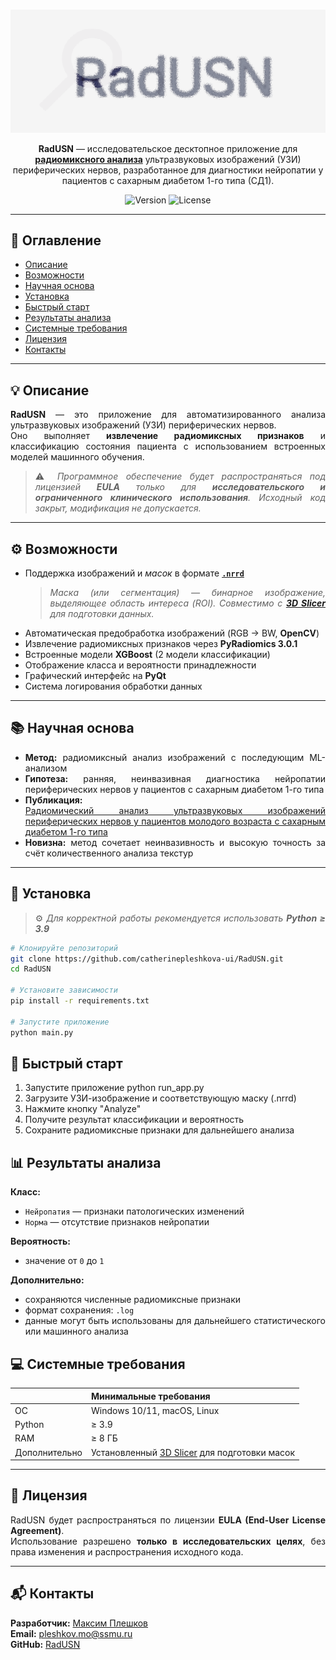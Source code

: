 <div align="center">

# 
![LOGO](https://github.com/catherinepleshkova-ui/RadUSN/blob/main/RadUSN_Logo.png?raw=true)

**RadUSN** — исследовательское десктопное приложение для [**радиомиксного анализа**](https://pubmed.ncbi.nlm.nih.gov/28975929/) ультразвуковых изображений (УЗИ) периферических нервов, разработанное для диагностики нейропатии у пациентов с сахарным диабетом 1-го типа (СД1).

![Version](https://img.shields.io/badge/version-1.0.0-blue)
![License](https://img.shields.io/badge/license-EULA-lightgrey)

</div>

---

## 📖 Оглавление

- [Описание](#-описание)
- [Возможности](#-возможности)
- [Научная основа](#-научная-основа)
- [Установка](#-установка)
- [Быстрый старт](#-быстрый-старт)
- [Результаты анализа](#-результаты-анализа)
- [Системные требования](#-системные-требования)
- [Лицензия](#-лицензия)
- [Контакты](#-контакты)


---

## 💡 Описание

<div style="text-align: justify;">

**RadUSN** — это приложение для автоматизированного анализа ультразвуковых изображений (УЗИ) периферических нервов.  
Оно выполняет **извлечение радиомиксных признаков** и классификацию состояния пациента с использованием встроенных моделей машинного обучения.

> ⚠️ _Программное обеспечение будет распространяться под лицензией **EULA** только для **исследовательского и ограниченного клинического использования**.  Исходный код закрыт, модификация не допускается._

---

## ⚙️ Возможности

- Поддержка изображений и _масок_ в формате [**`.nrrd`**](https://pynrrd.readthedocs.io/en/stable/background/about.html)  
  > _Маска (или сегментация) — бинарное изображение, выделяющее область интереса (ROI). Совместимо с [**3D Slicer**](https://www.slicer.org/) для подготовки данных._
- Автоматическая предобработка изображений (RGB → BW, **OpenCV**)
- Извлечение радиомиксных признаков через **PyRadiomics 3.0.1**
- Встроенные модели **XGBoost** (2 модели классификации)
- Отображение класса и вероятности принадлежности
- Графический интерфейс на **PyQt**
- Система логирования обработки данных

---

## 📚 Научная основа

- **Метод:** радиомиксный анализ изображений с последующим ML-анализом  
- **Гипотеза:** ранняя, неинвазивная диагностика нейропатии периферических нервов у пациентов с сахарным диабетом 1-го типа 
- **Публикация:**  
  [Радиомический анализ ультразвуковых изображений периферических нервов у пациентов молодого возраста с сахарным диабетом 1-го типа](https://doi.org/10.20862/0042-4676-2024-105-5-245-254)
- **Новизна:** метод сочетает неинвазивность и высокую точность за счёт количественного анализа текстур

---

## 🧩 Установка 

> ⚙️ _Для корректной работы рекомендуется использовать **Python ≥ 3.9**_

```bash
# Клонируйте репозиторий
git clone https://github.com/catherinepleshkova-ui/RadUSN.git
cd RadUSN

# Установите зависимости
pip install -r requirements.txt

# Запустите приложение
python main.py
````

## 🚀 Быстрый старт


1. Запустите приложение python run_app.py
2. Загрузите УЗИ-изображение и соответствующую маску (.nrrd)
3. Нажмите кнопку "Analyze"
4. Получите результат классификации и вероятность
5. Сохраните радиомиксные признаки для дальнейшего анализа


## 📊 Результаты анализа

**Класс:**
- `Нейропатия` — признаки патологических изменений  
- `Норма` — отсутствие признаков нейропатии  

**Вероятность:**  
- значение от `0` до `1`

**Дополнительно:**  
- сохраняются численные радиомиксные признаки  
- формат сохранения: `.log`  
- данные могут быть использованы для дальнейшего статистического или машинного анализа



## 💻 Системные требования


|  | Минимальные требования |
|------------|------------------------|
| ОС | Windows 10/11, macOS, Linux |
| Python | ≥ 3.9 |
| RAM | ≥ 8 ГБ |
| Дополнительно | Установленный [3D Slicer](https://www.slicer.org/) для подготовки масок |

---

## 🧾 Лицензия

<div style="text-align: justify;">

RadUSN будет распространяться по лицензии **EULA (End-User License Agreement)**.  
Использование разрешено **только в исследовательских целях**, без права изменения и распространения исходного кода.  


---

## 📬 Контакты

**Разработчик:** [Максим Плешков](https://www.researchgate.net/profile/Maksim-Pleshkov)  
**Email:** [pleshkov.mo@ssmu.ru](mailto:pleshkov.mo@ssmu.ru)  
**GitHub:** [RadUSN](https://github.com/catherinepleshkova-ui)


